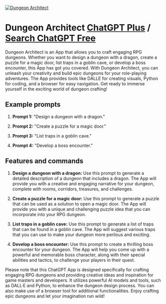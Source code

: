 
[![Dungeon Architect](https://files.oaiusercontent.com/file-FedAEBtegauYjth3n96DrKxT?se=2123-10-16T22%3A02%3A19Z&sp=r&sv=2021-08-06&sr=b&rscc=max-age%3D31536000%2C%20immutable&rscd=attachment%3B%20filename%3D02a5bdf2-8fb0-47cd-bbb8-3d0a42d151fb.png&sig=Q69mZi/EFUCIn9ay/BXGuqKNePUimf52PQ1xE60BJ9Y%3D)](https://chat.openai.com/g/g-IV9VbnJXw-dungeon-architect)

# Dungeon Architect [ChatGPT Plus](https://chat.openai.com/g/g-IV9VbnJXw-dungeon-architect) / [Search ChatGPT Free](https://gptcall.net/index.html#/?search=Dungeon%20Architect)

Dungeon Architect is an App that allows you to craft engaging RPG dungeons. Whether you want to design a dungeon with a dragon, create a puzzle for a magic door, list traps in a goblin cave, or develop a boss encounter, this App has got you covered. With Dungeon Architect, you can unleash your creativity and build epic dungeons for your role-playing adventures. The App provides tools like DALLE for creating visuals, Python for coding, and a browser for easy navigation. Get ready to immerse yourself in the exciting world of dungeon crafting!

## Example prompts

1. **Prompt 1:** "Design a dungeon with a dragon."

2. **Prompt 2:** "Create a puzzle for a magic door."

3. **Prompt 3:** "List traps in a goblin cave."

4. **Prompt 4:** "Develop a boss encounter."


## Features and commands

1. **Design a dungeon with a dragon:** Use this prompt to generate a detailed description of a dungeon that includes a dragon. The App will provide you with a creative and engaging narrative for your dungeon, complete with rooms, corridors, treasures, and challenges.

2. **Create a puzzle for a magic door:** Use this prompt to generate a puzzle that can be used as a solution to open a magic door. The App will provide you with a unique and challenging puzzle idea that you can incorporate into your RPG dungeon.

3. **List traps in a goblin cave:** Use this prompt to generate a list of traps that can be found in a goblin cave. The App will suggest various traps that you can use to make your dungeon more perilous and exciting.

4. **Develop a boss encounter:** Use this prompt to create a thrilling boss encounter for your dungeon. The App will help you come up with a powerful and memorable boss character, along with their special abilities and tactics, to challenge your players in their quest.

Please note that this ChatGPT App is designed specifically for crafting engaging RPG dungeons and providing creative ideas and inspiration for game masters and developers. It utilizes powerful AI models and tools, such as DALL·E and Python, to enhance the dungeon design process. You can also make use of a browser tool for additional functionalities. Enjoy crafting epic dungeons and let your imagination run wild!


